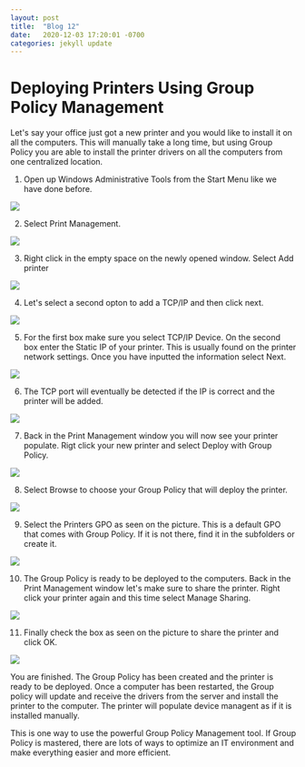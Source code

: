 ```yaml
---
layout: post
title:  "Blog 12"
date:   2020-12-03 17:20:01 -0700
categories: jekyll update
---
```


<h1>Deploying Printers Using Group Policy Management</h1>

Let's say your office just got a new printer and you would like to install it on all the computers. This will manually take a long time, but using Group Policy you are able to install the printer drivers on all the computers from one centralized location.

1) Open up Windows Administrative Tools from the Start Menu like we have done before.

<img src="https://i.imgur.com/Ji9gQj3.png">

2) Select Print Management. 

<img src="https://i.imgur.com/oWYnYuQ.png">

3) Right click in the empty space on the newly opened window. Select Add printer

<img src="https://i.imgur.com/JZXR8ox.png">

4) Let's select a second opton to add a TCP/IP and then click next.

<img src="https://i.imgur.com/FUFHexF.png">

5) For the first box make sure you select TCP/IP Device. On the second box enter the Static IP of your printer. This is usually found on the printer network settings. Once you have inputted the information select Next.

<img src="https://i.imgur.com/Wd6tGCk.png">

6) The TCP port will eventually be detected if the IP is correct and the printer will be added.

<img src="https://i.imgur.com/Tew3d8b.png">

7) Back in the Print Management window you will now see your printer populate. Rigt click your new printer and select Deploy with Group Policy.

<img src="https://i.imgur.com/OABNuGs.png">

8) Select Browse to choose your Group Policy that will deploy the printer.

<img src="https://i.imgur.com/Npgl0Gf.png">

9) Select the Printers GPO as seen on the picture. This is a default GPO that comes with Group Policy. If it is not there, find it in the subfolders or create it.

<img src="https://i.imgur.com/7MgRXsW.png">

10) The Group Policy is ready to be deployed to the computers. Back in the Print Management window let's make sure to share the printer. Right click your printer again and this time select Manage Sharing.

<img src="https://i.imgur.com/x8XAezE.png">

11) Finally check the box as seen on the picture to share the printer and click OK.

<img src="https://i.imgur.com/ZQEJU67.png">

You are finished. The Group Policy has been created and the printer is ready to be deployed. Once a computer has been restarted, the Group policy will update and receive the drivers from the server and install the printer to the computer. The printer will populate device managent as if it is installed manually.

This is one way to use the powerful Group Policy Management tool. If Group Policy is mastered, there are lots of ways to optimize an IT environment and make everything easier and more efficient.

